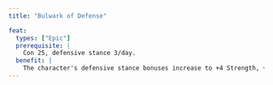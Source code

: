 ```yaml
---
title: "Bulwark of Defense"

feat:
  types: ["Epic"]
  prerequisite: |
    Con 25, defensive stance 3/day.
  benefit: |
    The character's defensive stance bonuses increase to +4 Strength, +6 Constitution, +4 resistance bonus on all saves, and +6 dodge bonus to AC.
---
```

